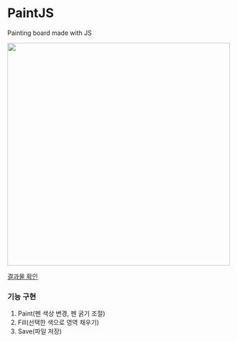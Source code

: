 # PaintJS
Painting board made with JS

<img src="https://user-images.githubusercontent.com/76245273/113094154-29a7a100-922c-11eb-9037-1af491779331.png" width="500"> 



[결과물 확인](https://nansunnyya.github.io/PaintJS/.)


### 기능 구현

1. Paint(펜 색상 변경, 펜 굵기 조절)
2. Fill(선택한 색으로 영역 채우기)
3. Save(파일 저장)
